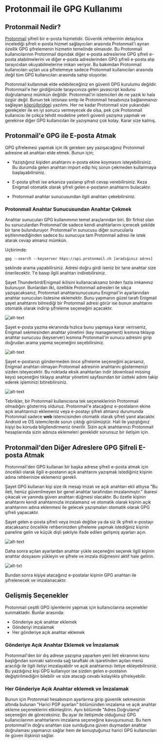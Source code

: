 # Protonmail ile GPG Kullanımı

## Protonmail Nedir?

[Protonmail](https://protonmail.com) şifreli bir e-posta hizmetidir. Güvenlik rehberinin detaylıca incelediği şifreli e-posta hizmet sağlayıcıları arasında Protonmail'i ayıran özellik GPG şifrelemenin hizmetin temelinde olmasıdır. Bu Protonmail kullanıcılarının Protonmail dışındak diğer e-posta adreslerine GPG şifreli e-posta atabilmelerini ve diğer e-posta adreslerinden GPG şifreli e-posta alıp tarayıcıdan okuyabilmelerine imkan veriyor. Bu bakımdan Protonmail kullanıcıları uçtan uca şifrelemeye sadece Protonmail kullanıcıları arasında değil tüm GPG kullanıcıları arasında sahip oluyorlar.

Protonmail kullanmak elde edebileceğiniz en güvenli GPG kurulumu değildir. Protonmail'e her girdiğinizde tarayıcınıza gelen javascript kodunu doğrulamanız mümkün değildir. Protonmail'in istemcileri de ne yazık ki hala özgür değil. Bunun tek istisnası smtp ile Protonmail hesabınıza bağlanmanızı sağlayan [köprü(bridge)](https://protonmail.com/bridge) yazılımı. Her ne kadar Protonmail size yukarıdaki gerekçeler ile en iyi sonucu vermeyecek de olsa, pek çok Protonmail kullanıcısı ile çokça tehdit modeline yeterli güvenli yazışma yapmak ve gerekirse diğer GPG kullanıcıları ile yazışmanız çok kolay. Karar size kalmış.

## Protonmail'e GPG ile E-posta Atmak

GPG şifrelemesi yapmak için ilk gereken şey yazışacağınız Protonmail adresine ait anahtarı elde etmek. Bunun için;

* Yazıştığınız kişiden anahtarını e-posta ekine koymasını isteyebilirsiniz. Bu durumda gelen anahtarı import edip hiç sorun çekmeden kullanmaya başlayabilirsiniz.

* E-posta şifreli ise arkanıza yaslanıp şifreli cevap verebilirsiniz. Keza Enigmail otomatik olarak şifreli gelen e-postanın anahtarını bulacaktır.

* Protonmail anahtar sunucusundan ilgili anahtarı çekebilirsiniz.

### Protonmail Anahtar Sunucusundan Anahtar Çekmek

Anahtar sunucuları GPG kullanımının temel araçlarından biri. Bir firhist olan bu sunuculardan Protonmail'de sadece kendi anahtarlarını içerecek şekilde bir tane bulunduruyor. Protonmail'in sunucusu diğer sunucularla eşitlenmediğinden sadece bu sunucuya tam Protonmail adresi ile istek atarak cevap almanız mümkün.

Uçbirimde:

`gpg --search --keyserver hkps://api.protonmail.ch [aradığınız adres]`

şeklinde arama yapabilirsiniz. Adresi doğru girdi iseniz bir tane anahtar size önerilecektir. 1'e basıp ilgili anahtarı indirebilirsiniz.

Şayet Thunderbird/Enigmail ikilisini kullanacaksanız birden fazla imkanınız bulunuyor. Bunlardan ilki, özellikle Protonmail adresleri ile sıkça yazışacaksanız, Protonmail anahtarsunucusunu Enigmail'in ayarlarından anahtar sunucuları listesine eklemektir. Bunu yapmanın güzel tarafı Enigmail şayet anahtarını bilmediği bir Protonmail adresi görür ise bunun anahtarını otomatik olarak indirip şifreleme seçeneğini açacaktır.

![alt-text](enigmail_ayarlar.png "Enigmail ayarlarına Protonail sunucunu eklemek")

Şayet e-posta yazma ekranında hızlıca bunu yapmaya karar verirseniz, Enigmail sekmesinden anahtar yönetimi (key management) kısmına tıklayıp anahtar sunucusu (keyserver) kısmına Protonmail'in sunucu adresini girip doğrudan arama yapma seçeneğini seçebilirsiniz.

![alt-text](enigmail_yonetim.png "Enigmail anahtar yönetimi")

Şayet e-postanızı göndermeden önce şifreleme seçeneğini açarsanız, Enigmail anahtarı olmayan Protonmail adresinin anahtarını göstermenizi sizden isteyecektir. Bu noktada eksik anahtarları indir (download missing keys) seçeneğini tıklayıp anahtar yönetimi sayfasından bir üstteki adımı takip ederek işleminizi bitirebilirsiniz.

![alt-text](enigmail_gonderim.png "Enigmail eksik anahtar paneli")

Tebrikler, bir Protonmail kullanıcısına tek seçeneklerinin Protonmail olmadığını göstermiş oldunuz. Protonmail'e atacağınız e-postaların ekine açık anahtarınızı eklemeniz veya e-postayı şifreli atmanız durumunda Protonmail sadece **web** istemcisinden otomatik olarak şifreli yanıt atacaktır. Android ve OS istemcilerde sorun çıktığı görülmüştür. Hali ile yazıştığınız kişiyi bu konuda bilgilendirmeniz önerilir. Sizin açık anahtarınızı Protonmail hesaplarında sizin adınıza eklemeleri gereklidir sorunsuz bir iletişim için.

## Protonmail'den Diğer Adreslere GPG Şifreli E-posta Atmak

Protonmail'den GPG kullanan bir başka adrese şifreli e-posta atmak için öncelikli olarak ilgili e-postanın açık anahtarını yazışmak istediğiniz kişinin adına rehberinize eklemeniz gerekli.

Şayet GPG kullanan kişi size ilk mesajı imzalı ve açık anahtarı ekli attıysa "Bu ileti, henüz güvenilmeyen bir genel anahtar tarafından imzalanmıştır." ibaresi çıkacak ve yanında güven anahtarı düğmesi olacaktır. Bu özetle kişinin anahtarını kendi anahtarınızla imzalamanız ve otomatik olarak kişinin açık anahtarının adına eklenmesi ile gelecek yazışmaları otomatik olarak GPG şifreli yapacaktır.

Şayet gelen e-posta şifreli veya imzalı değilse ya da siz ilk şifreli e-postayı atacaksanız öncelikle rehberinizden şifreleme yapmak istediğiniz kişinin paneline gelin ve küçük dişli şekliyle ifade edilen gelişmiş ayarları açın.

![alt-text](proton_kisi.png)

Daha sonra açılan ayarlardan anahtar yükle seçeneğini seçerek ilgili kişinin anahtar dosyasını yükleyin ve şifrele ve imzala düğmesini aktif hale getirin.

![alt-txt](proton_kisi_ayar.png)

Bundan sonra kişiye atacağınız e-postalar kişinin GPG anahtarı ile şifrelenecek ve imzalanacaktır.

## Gelişmiş Seçenekler

Protonmail çeşitli GPG işlemlerini yapmak için kullanıcılarına seçenekler sunmaktadır. Bunlar arasında:

* Gönderiye açık anahtar eklemek
* Gönderiyi imzalamak
* Her gönderiye açık anahtar eklemek

### Gönderiye Açık Anahtar Eklemek ve İmzalamak

Protonmail'den bir dış adrese yazışma yaparken yeni ileti ekranının konu başlığından sonraki satırında sağ taraftaki ok işaretinden açılan menü aracılığı ile ilgili iletiyi imzalayabilir ve açık anahtarınızı iletiye ekleyebilirsiniz. Bu yazdığınız kişi GPG kullanıyor ise sizden gelen e-postanın değiştirilmediğini bilebilir ve size atacağı cevabı kolaylıkla şifreleyebilir.

### Her Gönderiye Açık Anahtar eklemek ve İmzalamak

Bunun için Protonmail hesabınızın ayarlarına girip güvenlik sekmesinin altında bulunan "Harici PGP ayarları" bölümünden imzalama ve açık anahtar ekleme seçeneklerini etkinleştirin. Aynı bölümde "Adres Doğrulama" seçeneğini de göreceksiniz. Bu ayar ile iletişimde olduğunuz GPG kullanıcılarının anahtarlarını imzalama seçeneğine kavuşursunuz. Bu hem protonmail'in doğru anahtarı size sunduğuna güven duymadan anahtar doğrulaması yapmanızı sağlar hem de konuştuğunuz harici GPG kullanıcıları ile güven ilişkinizi sağlar.
